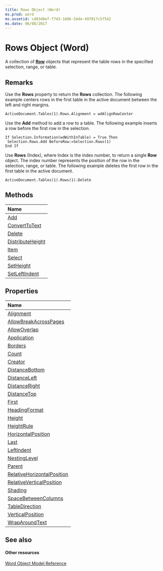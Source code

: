 ```yaml
---
title: Rows Object (Word)
ms.prod: word
ms.assetid: cd83d0ef-f743-1886-54de-497017c5f542
ms.date: 06/08/2017
---
```



# Rows Object (Word)

A collection of  **[Row](Word.Row.md)** objects that represent the table rows in the specified selection, range, or table.


## Remarks

Use the  **Rows** property to return the **Rows** collection. The following example centers rows in the first table in the active document between the left and right margins.


```
ActiveDocument.Tables(1).Rows.Alignment = wdAlignRowCenter
```

Use the  **Add** method to add a row to a table. The following example inserts a row before the first row in the selection.




```
If Selection.Information(wdWithInTable) = True Then 
 Selection.Rows.Add BeforeRow:=Selection.Rows(1) 
End If
```

Use  **Rows** (Index), where Index is the index number, to return a single **Row** object. The index number represents the position of the row in the selection, range, or table. The following example deletes the first row in the first table in the active document.




```
ActiveDocument.Tables(1).Rows(1).Delete
```


## Methods



|**Name**|
|:-----|
|[Add](Word.Rows.Add.md)|
|[ConvertToText](Word.Rows.ConvertToText.md)|
|[Delete](Word.Rows.Delete.md)|
|[DistributeHeight](Word.Rows.DistributeHeight.md)|
|[Item](Word.Rows.Item.md)|
|[Select](Word.Rows.Select.md)|
|[SetHeight](Word.Rows.SetHeight.md)|
|[SetLeftIndent](Word.Rows.SetLeftIndent.md)|

## Properties



|**Name**|
|:-----|
|[Alignment](Word.Rows.Alignment.md)|
|[AllowBreakAcrossPages](Word.Rows.AllowBreakAcrossPages.md)|
|[AllowOverlap](Word.Rows.AllowOverlap.md)|
|[Application](Word.Rows.Application.md)|
|[Borders](Word.Rows.Borders.md)|
|[Count](Word.Rows.Count.md)|
|[Creator](Word.Rows.Creator.md)|
|[DistanceBottom](Word.Rows.DistanceBottom.md)|
|[DistanceLeft](Word.Rows.DistanceLeft.md)|
|[DistanceRight](Word.Rows.DistanceRight.md)|
|[DistanceTop](Word.Rows.DistanceTop.md)|
|[First](Word.Rows.First.md)|
|[HeadingFormat](Word.Rows.HeadingFormat.md)|
|[Height](Word.Rows.Height.md)|
|[HeightRule](Word.Rows.HeightRule.md)|
|[HorizontalPosition](Word.Rows.HorizontalPosition.md)|
|[Last](Word.Rows.Last.md)|
|[LeftIndent](Word.Rows.LeftIndent.md)|
|[NestingLevel](Word.Rows.NestingLevel.md)|
|[Parent](Word.Rows.Parent.md)|
|[RelativeHorizontalPosition](Word.Rows.RelativeHorizontalPosition.md)|
|[RelativeVerticalPosition](Word.Rows.RelativeVerticalPosition.md)|
|[Shading](Word.Rows.Shading.md)|
|[SpaceBetweenColumns](Word.Rows.SpaceBetweenColumns.md)|
|[TableDirection](Word.Rows.TableDirection.md)|
|[VerticalPosition](Word.Rows.VerticalPosition.md)|
|[WrapAroundText](Word.Rows.WrapAroundText.md)|

## See also


#### Other resources


[Word Object Model Reference](http://msdn.microsoft.com/library/be452561-b436-bb9b-6f94-3faa9a74a6fd%28Office.15%29.aspx)
